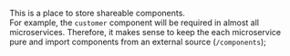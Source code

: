 This is a place to store shareable components.  
For example, the `customer` component will be required in almost all microservices. Therefore, it makes sense to keep the each microservice pure and import components from an external source (`/components`);
